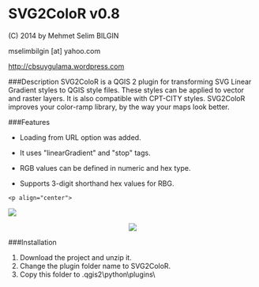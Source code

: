 SVG2ColoR v0.8
==========


(C) 2014 by Mehmet Selim BILGIN

mselimbilgin [at] yahoo.com

http://cbsuygulama.wordpress.com



###Description
SVG2ColoR is a QGIS 2 plugin for transforming SVG Linear Gradient styles to QGIS style files. These styles can be applied to vector and raster layers. It is also compatible with CPT-CITY styles. SVG2ColoR improves your color-ramp library, by the way your maps look better.

###Features

   - Loading from URL option was added.
   
   - It uses "linearGradient" and  "stop" tags.

   - RGB values can be defined in numeric and hex type.
   
   - Supports 3-digit shorthand hex values for RBG.
   



    
    
    
    <p align="center">
  <img src="https://lh5.googleusercontent.com/-NxXmWX2UwVo/U72QoLYpWMI/AAAAAAAAAkM/MPRS3cYi_dw/w574-h397-no/11.png"/>
</p>
    <p align="center">
  <img src="https://lh6.googleusercontent.com/-de8Pm7pNV0Q/U72QoML6xgI/AAAAAAAAAkQ/k6hRcg_a2WA/w574-h397-no/12.png"/>
</p>


###Installation

1. Download the project and unzip it.
2. Change the plugin folder name to SVG2ColoR. 
3. Copy this folder to .qgis2\python\plugins\  
